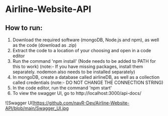 # Airline-Website-API

## How to run:
1) Download the required software (mongoDB, Node.js and npm), as well as the code (download as .zip)
2) Extract the code to a location of your choosing and open in a code editor
3) Run the command 'npm install' (Node needs to be added to PATH for this to work) (note:- If you have missing packages, install them separately. nodemon also needs to be installed separately)
4) In mongoDB, create a database called airlineDB, as well as a collection called credentials (note:- DO NOT CHANGE THE CONNECTION STRING)
5) In the code editor, run the command 'npm start'
6) To view the swagger UI, go to http://localhost:3000/api-docs/

![Swagger UI]https://github.com/navR-Dev/Airline-Website-API/blob/main/Swagger_UI.jpg
